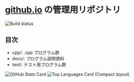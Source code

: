 # [github.io](https://zaki-joho.github.io/zaki-pages) の管理用リポジトリ

![Build status](https://github.com/zaki-joho/zaki-pages/workflows/.github/workflows/test.yml/badge.svg?branch=master)

## 目次

- cpp/:  .cpp プログラム群
- docs/: プログラム説明資料
- test/: テスト用プログラム群

![GitHub Stats Card](https://github-readme-stats.vercel.app/api?username=zaki-joho&show_icons=true&count_private=true)
![Top Languages Card (Compact layout)](https://github-readme-stats.vercel.app/api/top-langs/?username=zaki-joho&layout=compact)
